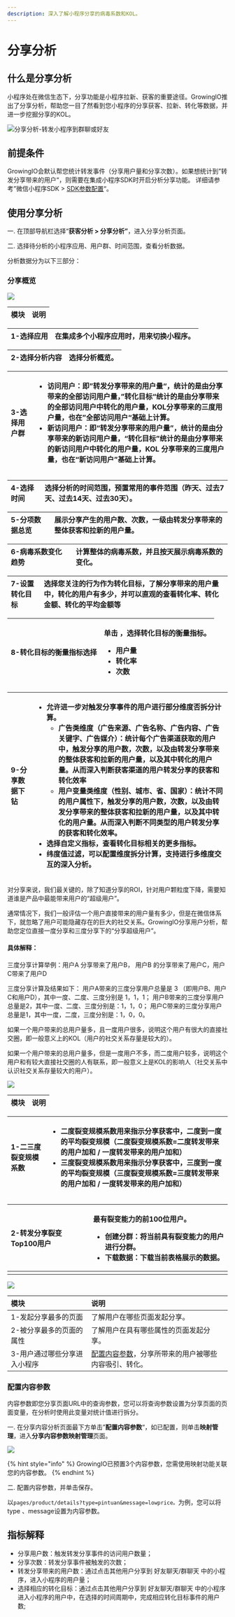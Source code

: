 ```yaml
---
description: 深入了解小程序分享的病毒系数和KOL。
---
```


# 分享分析

## 什么是分享分析

小程序处在微信生态下，分享功能是小程序拉新、获客的重要途径。GrowingIO推出了分享分析，帮助您一目了然看到您小程序的分享获客、拉新、转化等数据，并进一步挖掘分享的KOL。

![&#x5206;&#x4EAB;&#x5206;&#x6790;-&#x8F6C;&#x53D1;&#x5C0F;&#x7A0B;&#x5E8F;&#x5230;&#x7FA4;&#x804A;&#x6216;&#x597D;&#x53CB;](https://docs.growingio.com/.gitbook/assets/-LD4kKkCTHNxUGbu1QWO-LMN1pZmp4u8Iq2L30mx-LMNAfs1hCbCFNP5U30ximage.png)

## 前提条件 <a id="fen-xiang-fen-xi-sdk-dai-ma-pei-zhi"></a>

GrowingIO会默认帮您统计转发事件（分享用户量和分享次数）。如果想统计到”转发分享带来的用户“，则需要在集成小程序SDK时开启分析分享功能。 详细请参考”微信小程序SDK &gt; [SDK参数配置](../../../developer-manual/sdkintegrated/other-sdk/minp-sdk.md#sdk-can-shu-pei-zhi)“。

## 使用分享分析 <a id="fen-xiang-fen-xi-gong-neng-shi-yong"></a>

一. 在顶部导航栏选择“**获客分析 &gt; 分享分析”**，进入分享分析页面。

二. 选择待分析的小程序应用、用户群、时间范围，查看分析数据。

分析数据分为以下三部分：

### ​分享概览

![](../../../.gitbook/assets/fen-xiang-fen-xi-1.png)

| 模块 | 说明 |
| :--- | :--- |


| 1-选择应用 | 在集成多个小程序应用时，用来切换小程序。 |
| :--- | :--- |


| 2-选择分析内容 | 选择分析概览。 |
| :--- | :--- |


<table>
  <thead>
    <tr>
      <th style="text-align:left">3-&#x9009;&#x62E9;&#x7528;&#x6237;&#x7FA4;</th>
      <th style="text-align:left">
        <ul>
          <li>&#x8BBF;&#x95EE;&#x7528;&#x6237;&#xFF1A;&#x5373;&#x201D;&#x8F6C;&#x53D1;&#x5206;&#x4EAB;&#x5E26;&#x6765;&#x7684;&#x7528;&#x6237;&#x91CF;&#x201C;&#xFF0C;&#x7EDF;&#x8BA1;&#x7684;&#x662F;&#x7531;&#x5206;&#x4EAB;&#x5E26;&#x6765;&#x7684;&#x5168;&#x90E8;&#x8BBF;&#x95EE;&#x7528;&#x6237;&#x91CF;&#xFF0C;&#x201D;&#x8F6C;&#x5316;&#x76EE;&#x6807;&#x201C;&#x7EDF;&#x8BA1;&#x7684;&#x662F;&#x7531;&#x5206;&#x4EAB;&#x5E26;&#x6765;&#x7684;<b>&#x5168;&#x90E8;&#x8BBF;&#x95EE;&#x7528;&#x6237;</b>&#x4E2D;&#x8F6C;&#x5316;&#x7684;&#x7528;&#x6237;&#x91CF;&#xFF0C;KOL&#x5206;&#x4EAB;&#x5E26;&#x6765;&#x7684;&#x4E09;&#x5EA6;&#x7528;&#x6237;&#x91CF;&#xFF0C;&#x4E5F;&#x5728;&#x201D;&#x5168;&#x90E8;&#x8BBF;&#x95EE;&#x7528;&#x6237;&#x201C;&#x57FA;&#x7840;&#x4E0A;&#x8BA1;&#x7B97;&#x3002;</li>
          <li>&#x65B0;&#x8BBF;&#x95EE;&#x7528;&#x6237;&#xFF1A;&#x5373;&#x201C;&#x8F6C;&#x53D1;&#x5206;&#x4EAB;&#x5E26;&#x6765;&#x7684;&#x7528;&#x6237;&#x91CF;&#x201D;&#xFF0C;&#x7EDF;&#x8BA1;&#x7684;&#x662F;&#x7531;&#x5206;&#x4EAB;&#x5E26;&#x6765;&#x7684;&#x65B0;&#x8BBF;&#x95EE;&#x7528;&#x6237;&#x91CF;&#xFF0C;&#x201C;&#x8F6C;&#x5316;&#x76EE;&#x6807;&#x201D;&#x7EDF;&#x8BA1;&#x7684;&#x662F;&#x7531;&#x5206;&#x4EAB;&#x5E26;&#x6765;&#x7684;<b>&#x65B0;&#x8BBF;&#x95EE;&#x7528;&#x6237;</b>&#x4E2D;&#x8F6C;&#x5316;&#x7684;&#x7528;&#x6237;&#x91CF;&#xFF0C;KOL
            &#x5206;&#x4EAB;&#x5E26;&#x6765;&#x7684;&#x4E09;&#x5EA6;&#x7528;&#x6237;&#x91CF;&#xFF0C;&#x4E5F;&#x5728;&#x201C;&#x65B0;&#x8BBF;&#x95EE;&#x7528;&#x6237;&#x201D;&#x57FA;&#x7840;&#x4E0A;&#x8BA1;&#x7B97;&#x3002;</li>
        </ul>
      </th>
    </tr>
  </thead>
  <tbody></tbody>
</table>

| 4-选择时间 | 选择分析的时间范围，预置常用的事件范围（昨天、过去7天、过去14天、过去30天）。 |
| :--- | :--- |


| 5-分项数据总览 | 展示分享产生的用户数、次数，一级由转发分享带来的整体获客和拉新的用户量。 |
| :--- | :--- |


| 6-病毒系数变化趋势 | 计算整体的病毒系数，并且按天展示病毒系数的变化。 |
| :--- | :--- |


| 7-设置转化目标 | 选择您关注的行为作为转化目标，了解分享带来的用户量中，转化的用户有多少，并可以直观的查看转化率、转化金额、转化的平均金额等 |
| :--- | :--- |


<table>
  <thead>
    <tr>
      <th style="text-align:left">8-&#x8F6C;&#x5316;&#x76EE;&#x6807;&#x7684;&#x8861;&#x91CF;&#x6307;&#x6807;&#x9009;&#x62E9;</th>
      <th
      style="text-align:left">
        <p>&#x5355;&#x51FB;
          <img src="https://github.com/growingio/growingio-docs-v3/tree/d520f4a494f6c0635c83422f55c665597e79ee96/.gitbook/assets/kong-xin-chi-lun.png"
          alt/>&#xFF0C;&#x9009;&#x62E9;&#x8F6C;&#x5316;&#x76EE;&#x6807;&#x7684;&#x8861;&#x91CF;&#x6307;&#x6807;&#x3002;</p>
        <ul>
          <li>&#x7528;&#x6237;&#x91CF;</li>
          <li>&#x8F6C;&#x5316;&#x7387;</li>
          <li>&#x6B21;&#x6570;</li>
        </ul>
        </th>
    </tr>
  </thead>
  <tbody></tbody>
</table>

<table>
  <thead>
    <tr>
      <th style="text-align:left">9-&#x5206;&#x4EAB;&#x6570;&#x636E;&#x4E0B;&#x94BB;</th>
      <th style="text-align:left">
        <ul>
          <li>&#x5141;&#x8BB8;&#x8FDB;&#x4E00;&#x6B65;&#x5BF9;&#x89E6;&#x53D1;&#x5206;&#x4EAB;&#x4E8B;&#x4EF6;&#x7684;&#x7528;&#x6237;&#x8FDB;&#x884C;&#x90E8;&#x5206;&#x7EF4;&#x5EA6;&#x5426;&#x62C6;&#x5206;&#x8BA1;&#x7B97;&#x3002;
            <ul>
              <li><b>&#x5E7F;&#x544A;&#x7C7B;&#x7EF4;&#x5EA6;</b>&#xFF08;&#x5E7F;&#x544A;&#x6765;&#x6E90;&#x3001;&#x5E7F;&#x544A;&#x540D;&#x79F0;&#x3001;&#x5E7F;&#x544A;&#x5185;&#x5BB9;&#x3001;&#x5E7F;&#x544A;&#x5173;&#x952E;&#x5B57;&#x3001;&#x5E7F;&#x544A;&#x5A92;&#x4ECB;&#xFF09;&#xFF1A;&#x7EDF;&#x8BA1;&#x6BCF;&#x4E2A;&#x5E7F;&#x544A;&#x6E20;&#x9053;&#x83B7;&#x53D6;&#x7684;&#x7528;&#x6237;&#x4E2D;&#xFF0C;&#x89E6;&#x53D1;&#x5206;&#x4EAB;&#x7684;&#x7528;&#x6237;&#x6570;&#xFF0C;&#x6B21;&#x6570;&#xFF0C;&#x4EE5;&#x53CA;&#x7531;&#x8F6C;&#x53D1;&#x5206;&#x4EAB;&#x5E26;&#x6765;&#x7684;&#x6574;&#x4F53;&#x83B7;&#x5BA2;&#x548C;&#x62C9;&#x65B0;&#x7684;&#x7528;&#x6237;&#x91CF;&#xFF0C;&#x4EE5;&#x53CA;&#x5176;&#x4E2D;&#x8F6C;&#x5316;&#x7684;&#x7528;&#x6237;&#x91CF;&#x3002;&#x4ECE;&#x800C;<b>&#x6DF1;&#x5165;&#x5224;&#x65AD;&#x83B7;&#x5BA2;&#x6E20;&#x9053;&#x7684;&#x7528;&#x6237;&#x8F6C;&#x53D1;&#x5206;&#x4EAB;&#x7684;&#x83B7;&#x5BA2;&#x548C;&#x8F6C;&#x5316;&#x6548;&#x7387;</b>
              </li>
              <li><b>&#x7528;&#x6237;&#x53D8;&#x91CF;&#x7C7B;&#x7EF4;&#x5EA6;</b>&#xFF08;&#x6027;&#x522B;&#x3001;&#x57CE;&#x5E02;&#x3001;&#x7701;&#x3001;&#x56FD;&#x5BB6;&#xFF09;&#xFF1A;&#x7EDF;&#x8BA1;&#x4E0D;&#x540C;&#x7684;&#x7528;&#x6237;&#x5C5E;&#x6027;&#x4E0B;&#xFF0C;&#x89E6;&#x53D1;&#x5206;&#x4EAB;&#x7684;&#x7528;&#x6237;&#x6570;&#xFF0C;&#x6B21;&#x6570;&#xFF0C;&#x4EE5;&#x53CA;&#x7531;&#x8F6C;&#x53D1;&#x5206;&#x4EAB;&#x5E26;&#x6765;&#x7684;&#x6574;&#x4F53;&#x83B7;&#x5BA2;&#x548C;&#x62C9;&#x65B0;&#x7684;&#x7528;&#x6237;&#x91CF;&#xFF0C;&#x4EE5;&#x53CA;&#x5176;&#x4E2D;&#x8F6C;&#x5316;&#x7684;&#x7528;&#x6237;&#x91CF;&#x3002;&#x4ECE;&#x800C;<b>&#x6DF1;&#x5165;&#x5224;&#x65AD;&#x4E0D;&#x540C;&#x7C7B;&#x578B;&#x7684;&#x7528;&#x6237;&#x8F6C;&#x53D1;&#x5206;&#x4EAB;&#x7684;&#x83B7;&#x5BA2;&#x548C;&#x8F6C;&#x5316;&#x6548;&#x7387;</b>&#x3002;</li>
            </ul>
          </li>
          <li>&#x9009;&#x62E9;&#x81EA;&#x5B9A;&#x4E49;&#x6307;&#x6807;&#xFF0C;&#x67E5;&#x770B;&#x8F6C;&#x5316;&#x76EE;&#x6807;&#x76F8;&#x5173;&#x7684;&#x66F4;&#x591A;&#x6307;&#x6807;&#x3002;</li>
          <li>&#x7EAC;&#x5EA6;&#x503C;&#x8FC7;&#x6EE4;&#xFF0C;&#x53EF;&#x4EE5;&#x914D;&#x7F6E;&#x7EF4;&#x5EA6;&#x62C6;&#x5206;&#x8BA1;&#x7B97;&#xFF0C;&#x652F;&#x6301;&#x8FDB;&#x884C;&#x591A;&#x7EF4;&#x5EA6;&#x4EA4;&#x4E92;&#x7684;&#x6DF1;&#x5165;&#x5206;&#x6790;&#x3002;</li>
        </ul>
      </th>
    </tr>
  </thead>
  <tbody></tbody>
</table>

对分享来说，我们最关键的，除了知道分享的ROI，针对用户颗粒度下降，需要知道谁是产品中最能带来用户的“超级用户”。

通常情况下，我们一般评估一个用户直接带来的用户量有多少，但是在微信体系下，就忽略了用户可能隐藏存在的巨大的社交关系。GrowingIO分享用户分析，帮助您定位直接一度分享和三度分享下的“分享超级用户”。

#### 具体解释： <a id="ju-ti-jie-shi"></a>

三度分享计算举例：用户A 分享带来了用户B， 用户B 的分享带来了用户C，用户C带来了用户D

三度分享计算及结果如下： 用户A带来的三度分享用户总量是 3 （即用户B、用户C和用户D），其中一度、二度、三度分别是 1，1，1； 用户B带来的三度分享用户总量是2，其中一度、二度、三度分别是：1，1，0； 用户C带来的三度分享用户总量是1，其中一度，二度，三度分别是：1，0，0。

如果一个用户带来的总用户量多，且一度用户很多，说明这个用户有很大的直接社交圈，即一般意义上的KOL（用户的社交关系存量是较大的）。

如果一个用户带来的总用户量多，但是一度用户不多，而二度用户较多，说明这个用户和有较大直接社交圈的人有联系，即一般意义上是KOL的影响人（社交关系中认识社交关系存量较大的用户）。

![](../../../.gitbook/assets/fen-xiang-fen-xi-2.png)

| 模块 | 说明 |
| :--- | :--- |


<table>
  <thead>
    <tr>
      <th style="text-align:left">1-&#x4E8C;&#x4E09;&#x5EA6;&#x88C2;&#x53D8;&#x89C4;&#x6A21;&#x7CFB;&#x6570;</th>
      <th
      style="text-align:left">
        <ul>
          <li>&#x4E8C;&#x5EA6;&#x88C2;&#x53D8;&#x89C4;&#x6A21;&#x7CFB;&#x6570;&#x7528;&#x6765;&#x6307;&#x793A;&#x5206;&#x4EAB;&#x83B7;&#x5BA2;&#x4E2D;&#xFF0C;&#x4E8C;&#x5EA6;&#x5230;&#x4E00;&#x5EA6;&#x7684;&#x5E73;&#x5747;&#x88C2;&#x53D8;&#x89C4;&#x6A21;&#xFF08;&#x4E8C;&#x5EA6;&#x88C2;&#x53D8;&#x89C4;&#x6A21;&#x7CFB;&#x6570;=&#x4E8C;&#x5EA6;&#x8F6C;&#x53D1;&#x5E26;&#x6765;&#x7684;&#x7528;&#x6237;&#x52A0;&#x548C;
            / &#x4E00;&#x5EA6;&#x8F6C;&#x53D1;&#x5E26;&#x6765;&#x7684;&#x7528;&#x6237;&#x52A0;&#x548C;&#xFF09;</li>
          <li>&#x4E09;&#x5EA6;&#x88C2;&#x53D8;&#x89C4;&#x6A21;&#x7CFB;&#x6570;&#x7528;&#x6765;&#x6307;&#x793A;&#x5206;&#x4EAB;&#x83B7;&#x5BA2;&#x4E2D;&#xFF0C;&#x4E09;&#x5EA6;&#x5230;&#x4E00;&#x5EA6;&#x7684;&#x5E73;&#x5747;&#x88C2;&#x53D8;&#x89C4;&#x6A21;&#xFF08;&#x4E09;&#x5EA6;&#x88C2;&#x53D8;&#x89C4;&#x6A21;&#x7CFB;&#x6570;=&#x4E09;&#x5EA6;&#x8F6C;&#x53D1;&#x5E26;&#x6765;&#x7684;&#x7528;&#x6237;&#x52A0;&#x548C;
            / &#x4E00;&#x5EA6;&#x8F6C;&#x53D1;&#x5E26;&#x6765;&#x7684;&#x7528;&#x6237;&#x52A0;&#x548C;&#xFF09;</li>
        </ul>
        </th>
    </tr>
  </thead>
  <tbody></tbody>
</table>

<table>
  <thead>
    <tr>
      <th style="text-align:left">2-&#x8F6C;&#x53D1;&#x5206;&#x4EAB;&#x88C2;&#x53D8;Top100&#x7528;&#x6237;</th>
      <th
      style="text-align:left">
        <p>&#x6700;&#x6709;&#x88C2;&#x53D8;&#x80FD;&#x529B;&#x7684;&#x524D;100&#x4F4D;&#x7528;&#x6237;&#x3002;</p>
        <ul>
          <li>&#x521B;&#x5EFA;&#x5206;&#x7FA4;&#xFF1A;&#x5C06;&#x5F53;&#x524D;&#x5177;&#x6709;&#x88C2;&#x53D8;&#x80FD;&#x529B;&#x7684;&#x7528;&#x6237;&#x8FDB;&#x884C;&#x5206;&#x7FA4;&#x3002;</li>
          <li>&#x4E0B;&#x8F7D;&#x6570;&#x636E;&#xFF1A;&#x4E0B;&#x8F7D;&#x5F53;&#x524D;&#x8868;&#x683C;&#x5C55;&#x793A;&#x7684;&#x6570;&#x636E;&#x3002;</li>
        </ul>
        <p></p>
        </th>
    </tr>
  </thead>
  <tbody>
    <tr>
      <td style="text-align:left"></td>
      <td style="text-align:left"></td>
    </tr>
  </tbody>
</table>

![](../../../.gitbook/assets/fen-xiang-fen-xi-3.png)

| **模块** | 说明 |
| :--- | :--- |
| 1-发起分享最多的页面 | 了解用户在哪些页面发起分享。 |
| 2-被分享最多的页面的属性 | 了解用户在具有哪些属性的页面发起分享。 |
| 3-用户通过哪些分享进入小程序 | [配置内容参数](shareanalysis.md#pei-zhi-ye-mian-can-shu)，分享所带来的用户被哪些内容吸引、转化。 |

### 配置内容参数

内容参数即您分享页面URL中的查询参数，您可以将查询参数设置为分享页面的页面变量，在分析时使用此变量对统计值进行拆分。

一. 在分享内容分析页面最下方单击”**配置内容参数**“，如已配置，则单击**映射管理**，进入**分享内容参数映射管理**页面。

![](../../../.gitbook/assets/fen-xiang-fen-xi-4.png)

{% hint style="info" %}
GrowingIO已预置3个内容参数，您需使用映射功能关联您的内容参数。
{% endhint %}

二. 配置内容参数，并单击保存。

以`pages/product/details?type=pintuan&message=lowprice。`为例，您可以将type 、message设置为内容参数。

## 指标解释

* 分享用户数：触发转发分享事件的访问用户数量；
* 分享次数：转发分享事件被触发的次数；
* 转发分享带来的用户数：通过点击其他用户分享到 好友聊天/群聊天 中的小程序，进入小程序的用户量；
* 选择相应的转化目标：通过点击其他用户分享到 好友聊天/群聊天 中的小程序进入小程序的用户中，在选择的时间周期中，完成相应转化目标事件的用户数;

